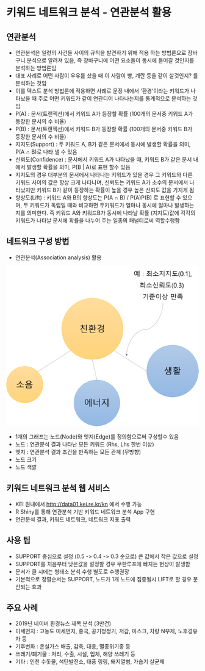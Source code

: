 # 키워드 네트워크 분석 - 연관분석 활용

## 연관분석
- 연관분석은 일련의 사건들 사이의 규칙을 발견하기 위해 적용 하는 방법론으로 장바구니 분석으로 알려져 있음, 즉 장바구니에 어떤 요소들이 동시에 들어갈 것인지를 분석하는 방법론임
- 대표 사례로 어떤 사람이 우유를 샀을 때 이 사람이 빵, 계란 등을 같이 살것인지? 를 분석하는 것임
- 이를 텍스트 분석 방법론에 적용하면 사례로 문장 내에서 '환경’이라는 키워드가 나타났을 때 주로 어떤 키워드가 같이 연관디어 나타나는지를 통계적으로 분석하는 것임
- P(A) : 문서(트랜젝선)에서 키워드 A가 등장할 확률 (100개의 문서중 키워드 A가 등장한 문서의 수 비율)
- P(B) : 문서(트랜젝선)에서 키워드 B가 등장할 확률 (100개의 문서중 키워드 B가 등장한 문서의 수 비율)
- 지지도(Support) : 두 키워드 A, B가 같은 문서에서 동시에 발생할 확률을 의미, P(A ∩ B)로 나타 낼 수 있음
- 신뢰도(Confidence) : 문서에서 키워드 A가 나타났을 때, 키워드 B가 같은 문서 내에서 발생할 확률을 의미, P(B | A)로 표현 할수 있음
- 지지도의 경우 대부분의 문서에서 나타나는 키워드가 있을 경우 그 키워드와 다른 키워드 사이의 값은 항상 크게 나타나며, 신뢰도는 키워드 A가 소수의 문서에서 나타났지만 키워드 B가 같이 등장하는 확률이 높을 경우 높은 신뢰도 값을 가지게 됨
- 향상도(Lift) :  키워드 A와 B의 향상도는 P(A ∩ B) / P(A)P(B) 로 표현할 수 있으며, 두 키워드가 독립일 때와 비교하면 두키워드가 얼마나 동시에 얼마나 발생하는지를 의미한다. 즉 키워드 A와 키워드B가 동시에 나타날 확률 (지지도)값에 각각의 키워드가 나타날 문서에 확률을 나누어 주는 일종의 패널티로써 역할수행함 



## 네트워크 구성 방법
- 연관분석(Association analysis) 활용


<img src = "https://github.com/keibigdata/dyjin_2020/blob/master/3_%ED%82%A4%EC%9B%8C%EB%93%9C_%EB%84%A4%ED%8A%B8%EC%9B%8C%ED%81%AC_%EB%B6%84%EC%84%9D_%EC%97%B0%EA%B4%80%EB%B6%84%EC%84%9D/images/2.png?raw=true">

- 1개의 그래프는 노드(Node)와 엣지(Edge)를 정의함으로써 구성할수 있음
- 노드 : 연관분석 결과 나타난 모든 키워드 (Rhs, Lhs 한번 이상)
- 엣지 : 연관분석 결과 조건을 만족하는 모든 관계 (무방향)
- 노드 크기
- 노드 색깔


## 키워드 네트워크 분석 웹 서비스
- KEI 원내에서 http://data01.kei.re.kr/kn 에서 수행 가능
- R Shiny를 통해 연관분석 기반 키워드 네트워크 분석 App 구현
- 연관분석 결과, 키워드 네트워크, 네트워크 지표 출력


## 사용 팁
- SUPPORT 중심으로 설정 (0.5 -> 0.4 -> 0.3 순으로) 큰 값에서 작은 값으로 설정
- SUPPORT를 처음부터 낮은값을 설정할 경우 무한루프에 빠지는 현상이 발생함
- 문서가 클 시에는 형태소 분석 수행 별도로 수행권장
- 기본적으로 정렬순서는 SUPPORT, 노드가 1개 노드에 집중될시 LIFT로 할 경우 분산되는 효과

## 주요 사례
-  2019년 네이버 환경뉴스 제목 분석 (3만건)
- 미세먼지 : 고농도 미세먼지, 중국, 공기청정기, 저감, 마스크, 차량 N부제, 노후경유차 등
- 기후변화 : 온실가스 배출, 감축, 대응, 멸종위기종 등
- 쓰레기/폐기물 : 처리, 수출, 시설, 업체, 해양 쓰레기 등
- 기타 : 인천 수돗물, 석탄발전소, 태풍 링링, 돼지열병, 가습기 살균제 
